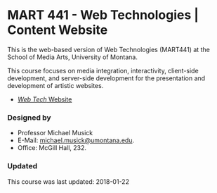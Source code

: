 # MART 441 - Web Technologies | Content Website

This is the web-based version of Web Technologies (MART441) at the School of Media Arts, University of Montana.

This course focuses on media integration, interactivity, client-side development, and server-side development for the presentation and development of artistic websites.



- [_Web Tech_ Website](https://montana-media-arts.github.io/web-tech/)


### Designed by

- Professor Michael Musick
- E-Mail: [michael.musick@umontana.edu](mailto:michael.musick@umontana.edu).
- Office: McGill Hall, 232.


### Updated

This course was last updated: 2018-01-22
